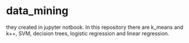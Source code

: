 # data_mining
they created in jupyter notbook. In this repository there are k_means and k++, SVM, decision trees, logistic regression and linear regression.
